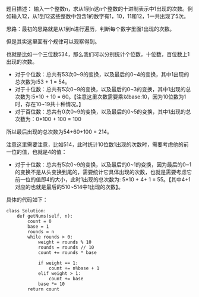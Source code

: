 题目描述：
输入一个整数n，求从1到n这n个整数的十进制表示中1出现的次数。例如输入12，从1到12这些整数中包含1的数字有1，10，11和12，1一共出现了5次。


思路：最初的思路就是从1到n进行遍历，判断每个数字里面1出现的次数。

但是其实这里面有个规律可以观察得到。

也就是比如一个三位数534，那么我们可以分别统计个位数，十位数，百位数上1出现的次数。

- 对于个位数：总共有53次0~9的变换，以及最后的0~4的变换，其中1出现的总次数为:53 + 1 = 54。
- 对于十位数：总共有5次0~9的变换，以及最后的0~3的变换，其中1出现的总次数为:5*10 + 10 = 60。【注意这里次数需要乘以base:10，因为10位数为1时，存在10~19共十种情况。】
- 对于百位数：总共有0次0~9的变换，以及最后的0~5的变换，其中1出现的总次数为：0*100 + 100 = 100

所以最后出现的总次数为54+60+100 = 214。

注意这里需要注意，比如514，此时统计10位数1出现的次数时，需要考虑他的前一位的值，也就是4的值：
- 对于十位数：总共有5次0~9的变换，以及最后的0~1的变换，因为最后的0~1的变换不是从头变换到尾的，需要统计它具体出现的次数，也就是需要考虑它前一位的值即4的大小，此时1出现的总次数为: 5*10 + 4+ 1 = 55。【其中4+1对应的也就是最后的510~514中1出现的次数】。




具体的代码如下：
```
class Solution:
    def getNums(self, n):
        count = 0
        base = 1
        rounds = n
        while rounds > 0:
            weight = rounds % 10
            rounds = rounds // 10
            count += rounds * base
            
            if weight == 1:
                count += n%base + 1
            elif weight > 1:
                count += base
            base *= 10
        return count


```

